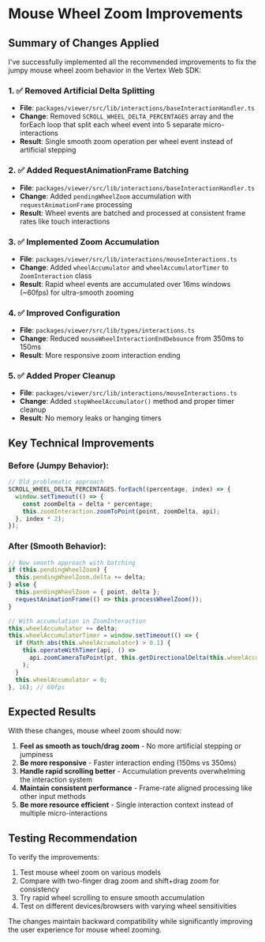 # Mouse Wheel Zoom Improvements

## Summary of Changes Applied

I've successfully implemented all the recommended improvements to fix the jumpy mouse wheel zoom behavior in the Vertex Web SDK:

### 1. ✅ Removed Artificial Delta Splitting

- **File**: `packages/viewer/src/lib/interactions/baseInteractionHandler.ts`
- **Change**: Removed `SCROLL_WHEEL_DELTA_PERCENTAGES` array and the forEach loop that split each wheel event into 5 separate micro-interactions
- **Result**: Single smooth zoom operation per wheel event instead of artificial stepping

### 2. ✅ Added RequestAnimationFrame Batching

- **File**: `packages/viewer/src/lib/interactions/baseInteractionHandler.ts`
- **Change**: Added `pendingWheelZoom` accumulation with `requestAnimationFrame` processing
- **Result**: Wheel events are batched and processed at consistent frame rates like touch interactions

### 3. ✅ Implemented Zoom Accumulation

- **File**: `packages/viewer/src/lib/interactions/mouseInteractions.ts`
- **Change**: Added `wheelAccumulator` and `wheelAccumulatorTimer` to `ZoomInteraction` class
- **Result**: Rapid wheel events are accumulated over 16ms windows (~60fps) for ultra-smooth zooming

### 4. ✅ Improved Configuration

- **File**: `packages/viewer/src/lib/types/interactions.ts`
- **Change**: Reduced `mouseWheelInteractionEndDebounce` from 350ms to 150ms
- **Result**: More responsive zoom interaction ending

### 5. ✅ Added Proper Cleanup

- **File**: `packages/viewer/src/lib/interactions/mouseInteractions.ts`
- **Change**: Added `stopWheelAccumulator()` method and proper timer cleanup
- **Result**: No memory leaks or hanging timers

## Key Technical Improvements

### Before (Jumpy Behavior):

```typescript
// Old problematic approach
SCROLL_WHEEL_DELTA_PERCENTAGES.forEach((percentage, index) => {
  window.setTimeout(() => {
    const zoomDelta = delta * percentage;
    this.zoomInteraction.zoomToPoint(point, zoomDelta, api);
  }, index * 2);
});
```

### After (Smooth Behavior):

```typescript
// New smooth approach with batching
if (this.pendingWheelZoom) {
  this.pendingWheelZoom.delta += delta;
} else {
  this.pendingWheelZoom = { point, delta };
  requestAnimationFrame(() => this.processWheelZoom());
}

// With accumulation in ZoomInteraction
this.wheelAccumulator += delta;
this.wheelAccumulatorTimer = window.setTimeout(() => {
  if (Math.abs(this.wheelAccumulator) > 0.1) {
    this.operateWithTimer(api, () =>
      api.zoomCameraToPoint(pt, this.getDirectionalDelta(this.wheelAccumulator))
    );
  }
  this.wheelAccumulator = 0;
}, 16); // 60fps
```

## Expected Results

With these changes, mouse wheel zoom should now:

1. **Feel as smooth as touch/drag zoom** - No more artificial stepping or jumpiness
2. **Be more responsive** - Faster interaction ending (150ms vs 350ms)
3. **Handle rapid scrolling better** - Accumulation prevents overwhelming the interaction system
4. **Maintain consistent performance** - Frame-rate aligned processing like other input methods
5. **Be more resource efficient** - Single interaction context instead of multiple micro-interactions

## Testing Recommendation

To verify the improvements:

1. Test mouse wheel zoom on various models
2. Compare with two-finger drag zoom and shift+drag zoom for consistency
3. Try rapid wheel scrolling to ensure smooth accumulation
4. Test on different devices/browsers with varying wheel sensitivities

The changes maintain backward compatibility while significantly improving the user experience for mouse wheel zooming.
